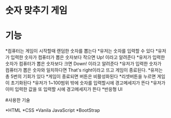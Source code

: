 # 숫자 맞추기 게임



# 기능 

*컴퓨터는 게임이 시작할때 랜덤한 숫자를 뽑는다
*유저는 숫자를 입력할 수 있다
*유저가 입력한 숫자가 컴퓨터가 뽑은 숫자보다 작으면 Up! 이라고 알려준다
*유저가 입력한 숫자가 컴퓨터가 뽑은 숫자보다 크면 Down! 이라고 알려준다
*유저가 입력한 숫자가 컴퓨터가 뽑은 숫자와 일치하다면 That's right이라고 뜨고 게임이 종료된다.
*유저는 총 5번의 기회가 있다
*게임이 종료되면 버튼은 비활성화된다
*리셋버튼을 누르면 게임이 초기화된다
*유저가 1~100범위 밖에 숫자를 입력할시에 경고메세지가 뜬다
*유저가 이미 입력한 값을 또 입력할 시에 경고메세지가 뜬다
*반응형 UI


#사용한 기술 

*HTML
*CSS
*Vanila JavaScript
*BootStrap
